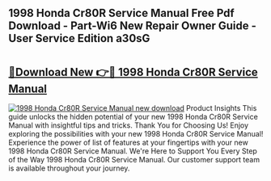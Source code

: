 ## 1998 Honda Cr80R Service Manual Free Pdf Download - Part-Wi6 New Repair Owner Guide - User Service Edition a30sG

# <h2><a href="http://bc70768.oget.top/?id=1998+Honda+Cr80R+Service+Manual">🔗Download New 👉🔴 1998 Honda Cr80R Service Manual</a></h2>

[![1998 Honda Cr80R Service Manual new download](https://i.imgur.com/5g1atiW.png)](http://bc70768.oget.top/?id=1998+Honda+Cr80R+Service+Manual)
Product Insights This guide unlocks the hidden potential of your new 1998 Honda Cr80R Service Manual with insightful tips and tricks. Thank You for Choosing Us! Enjoy exploring the possibilities with your new 1998 Honda Cr80R Service Manual! Experience the power of list of features at your fingertips with your new 1998 Honda Cr80R Service Manual. We're Here to Support You Every Step of the Way 1998 Honda Cr80R Service Manual. Our customer support team is available throughout your journey.
